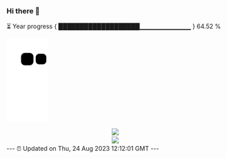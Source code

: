 ### Hi there 👋
⏳ Year progress { ███████████████████▁▁▁▁▁▁▁▁▁▁▁ } 64.52 %

![](https://raw.githubusercontent.com/Swiftie13st/Swiftie13st/main/assets/github-contribution-grid-snake.svg)


<div align="center"> <img src="https://metrics.lecoq.io/Swiftie13st?template=classic&config.timezone=Asia%2FShanghai"> </div>

<div align="center"> <img src="https://github-readme-streak-stats.herokuapp.com/?user=Swiftie13st" /> </div>
---
⏰ Updated on Thu, 24 Aug 2023 12:12:01 GMT
---

